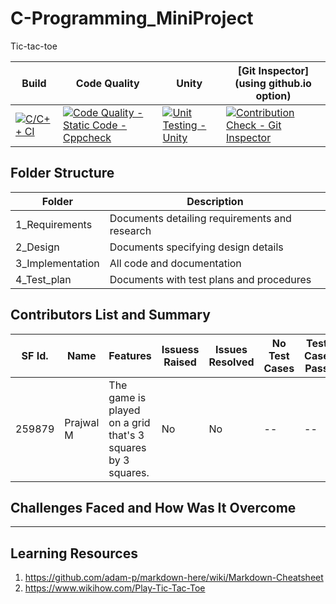 # C-Programming_MiniProject
Tic-tac-toe

|Build | Code Quality |  Unity |  [Git Inspector] (using github.io option) |
|---------|-----------------|------------|---------------------------------------------|
|  [![C/C++ CI](https://github.com/Prajwal-M1804/C-Programming_MiniProject/actions/workflows/c-build.yml/badge.svg)](https://github.com/Prajwal-M1804/C-Programming_MiniProject/actions/workflows/c-build.yml)       |    [![Code Quality - Static Code - Cppcheck](https://github.com/Prajwal-M1804/C-Programming_MiniProject/actions/workflows/cppcheck.yml/badge.svg)](https://github.com/Prajwal-M1804/C-Programming_MiniProject/actions/workflows/cppcheck.yml)             |  [![Unit Testing - Unity](https://github.com/Prajwal-M1804/C-Programming_MiniProject/actions/workflows/unit-test.yml/badge.svg)](https://github.com/Prajwal-M1804/C-Programming_MiniProject/actions/workflows/unit-test.yml)          |       [![Contribution Check - Git Inspector](https://github.com/Prajwal-M1804/C-Programming_MiniProject/actions/workflows/gitinspector.yml/badge.svg)](https://github.com/Prajwal-M1804/C-Programming_MiniProject/actions/workflows/gitinspector.yml)                                      |


## Folder Structure

|Folder	| Description|
|-------|-------------|
|1_Requirements|	Documents detailing requirements and research|
|2_Design	| Documents specifying design details |
|3_Implementation |	All code and documentation |
|4_Test_plan	| Documents with test plans and procedures|

## Contributors List and Summary

|SF Id.  |	Name|	Features|	Issuess Raised|	Issues Resolved|	No Test Cases|	Test Case Pass|
|--------|------|---------|---------------|----------------|---------------|----------------|
|	259879	|Prajwal M|The game is played on a grid that's 3 squares by 3 squares.|	 No	|No|	--|	--|

## Challenges Faced and How Was It Overcome
----

## Learning Resources
1. https://github.com/adam-p/markdown-here/wiki/Markdown-Cheatsheet
2. https://www.wikihow.com/Play-Tic-Tac-Toe

